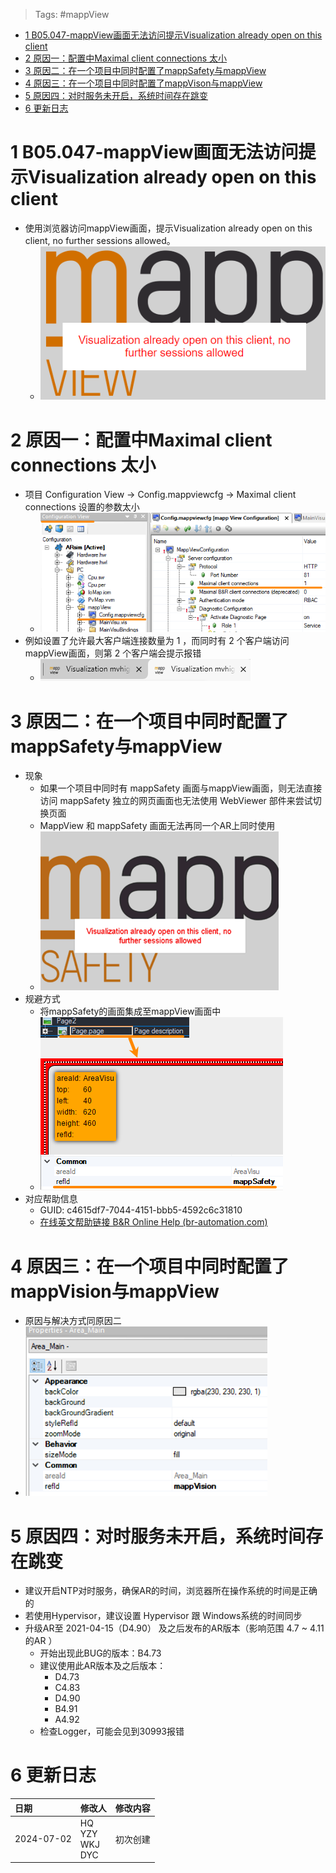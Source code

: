 > Tags: #mappView

- [1 B05.047-mappView画面无法访问提示Visualization already open on this client](#_1-b05047-mappview%E7%94%BB%E9%9D%A2%E6%97%A0%E6%B3%95%E8%AE%BF%E9%97%AE%E6%8F%90%E7%A4%BAvisualization-already-open-on-this-client)
- [2 原因一：配置中Maximal client connections 太小](#_2-%E5%8E%9F%E5%9B%A0%E4%B8%80%EF%BC%9A%E9%85%8D%E7%BD%AE%E4%B8%ADmaximal-client-connections-%E5%A4%AA%E5%B0%8F)
- [3 原因二：在一个项目中同时配置了mappSafety与mappView](#_3-%E5%8E%9F%E5%9B%A0%E4%BA%8C%EF%BC%9A%E5%9C%A8%E4%B8%80%E4%B8%AA%E9%A1%B9%E7%9B%AE%E4%B8%AD%E5%90%8C%E6%97%B6%E9%85%8D%E7%BD%AE%E4%BA%86mappsafety%E4%B8%8Emappview)
- [4 原因三：在一个项目中同时配置了mappVison与mappView](#_4-%E5%8E%9F%E5%9B%A0%E4%B8%89%EF%BC%9A%E5%9C%A8%E4%B8%80%E4%B8%AA%E9%A1%B9%E7%9B%AE%E4%B8%AD%E5%90%8C%E6%97%B6%E9%85%8D%E7%BD%AE%E4%BA%86mappvison%E4%B8%8Emappview)
- [5 原因四：对时服务未开启，系统时间存在跳变](#_5-%E5%8E%9F%E5%9B%A0%E5%9B%9B%EF%BC%9A%E5%AF%B9%E6%97%B6%E6%9C%8D%E5%8A%A1%E6%9C%AA%E5%BC%80%E5%90%AF%EF%BC%8C%E7%B3%BB%E7%BB%9F%E6%97%B6%E9%97%B4%E5%AD%98%E5%9C%A8%E8%B7%B3%E5%8F%98)
- [6 更新日志](#_6-%E6%9B%B4%E6%96%B0%E6%97%A5%E5%BF%97)

# 1 B05.047-mappView画面无法访问提示Visualization already open on this client

- 使用浏览器访问mappView画面，提示Visualization already open on this client, no further sessions allowed。
    - ![](FILES/047mappView画面无法访问提示Visualization%20already%20open%20on%20this%20client/image-20240702113158218.png)

# 2 原因一：配置中Maximal client connections 太小

- 项目 Configuration View → Config.mappviewcfg → Maximal client connections 设置的参数太小
    - ![](FILES/047mappView画面无法访问提示Visualization%20already%20open%20on%20this%20client/image-20240702130136664.png)
- 例如设置了允许最大客户端连接数量为 1 ，而同时有 2 个客户端访问mappView画面，则第 2 个客户端会提示报错
    - ![](FILES/047mappView画面无法访问提示Visualization%20already%20open%20on%20this%20client/image-20240702130157547.png)

# 3 原因二：在一个项目中同时配置了mappSafety与mappView

- 现象
    - 如果一个项目中同时有 mappSafety 画面与mappView画面，则无法直接访问 mappSafety 独立的网页画面也无法使用 WebViewer 部件来尝试切换页面
    - MappView 和 mappSafety 画面无法再同一个AR上同时使用
    - ![](FILES/047mappView画面无法访问提示Visualization%20already%20open%20on%20this%20client/image-20240702130959985.png)
- 规避方式
    - 将mappSafety的画面集成至mappView画面中
    - ![](FILES/047mappView画面无法访问提示Visualization%20already%20open%20on%20this%20client/image-20240702131843862.png)
- 对应帮助信息
    - GUID: c4615df7-7044-4151-bbb5-4592c6c31810
    - [在线英文帮助链接 B&R Online Help (br-automation.com)](https://help.br-automation.com/#/en/4/visualization%2Fmappview%2Fengineering%2Flv_page%2Flv_page_area.html)

# 4 原因三：在一个项目中同时配置了mappVision与mappView

- 原因与解决方式同原因二
- ![](FILES/047mappView画面无法访问提示Visualization%20already%20open%20on%20this%20client/image-20240702133921834.png)

# 5 原因四：对时服务未开启，系统时间存在跳变

- 建议开启NTP对时服务，确保AR的时间，浏览器所在操作系统的时间是正确的
- 若使用Hypervisor，建议设置 Hypervisor 跟 Windows系统的时间同步
- 升级AR至 2021-04-15（D4.90） 及之后发布的AR版本（影响范围 4.7 ~ 4.11 的AR ）
    - 开始出现此BUG的版本：B4.73
    - 建议使用此AR版本及之后版本：
        - D4.73
        - C4.83
        - D4.90
        - B4.91
        - A4.92
    - 检查Logger，可能会见到30993报错

# 6 更新日志

| 日期         | 修改人                     | 修改内容 |
| :--------- | :---------------------- | :--- |
| 2024-07-02 | HQ<br>YZY<br>WKJ<br>DYC | 初次创建 |
